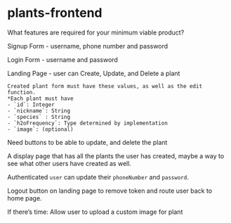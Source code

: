 # plants-frontend

What features are required for your minimum viable product?

Signup Form - username, phone number and password

Login Form - username and password

Landing Page - user can Create, Update, and Delete a plant

    Created plant form must have these values, as well as the edit function.
    *Each plant must have
    - `id`: Integer
    - `nickname`: String
    - `species` : String
    - `h2oFrequency`: Type determined by implementation
    - `image`: (optional)

Need buttons to be able to update, and delete the plant

A display page that has all the plants the user has created, maybe a way to see what other users have created as well.

Authenticated `user` can update their `phoneNumber` and `password`.

Logout button on landing page to remove token and route user back to home page.

If there’s time: Allow user to upload a custom image for plant

